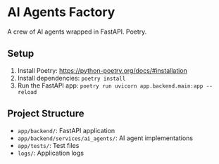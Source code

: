# AI Agents Factory

A crew of AI agents wrapped in FastAPI. Poetry.

## Setup

1. Install Poetry: https://python-poetry.org/docs/#installation
2. Install dependencies: `poetry install`
3. Run the FastAPI app: `poetry run uvicorn app.backend.main:app --reload`

## Project Structure

- `app/backend/`: FastAPI application
- `app/backend/services/ai_agents/`: AI agent implementations
- `app/tests/`: Test files
- `logs/`: Application logs

